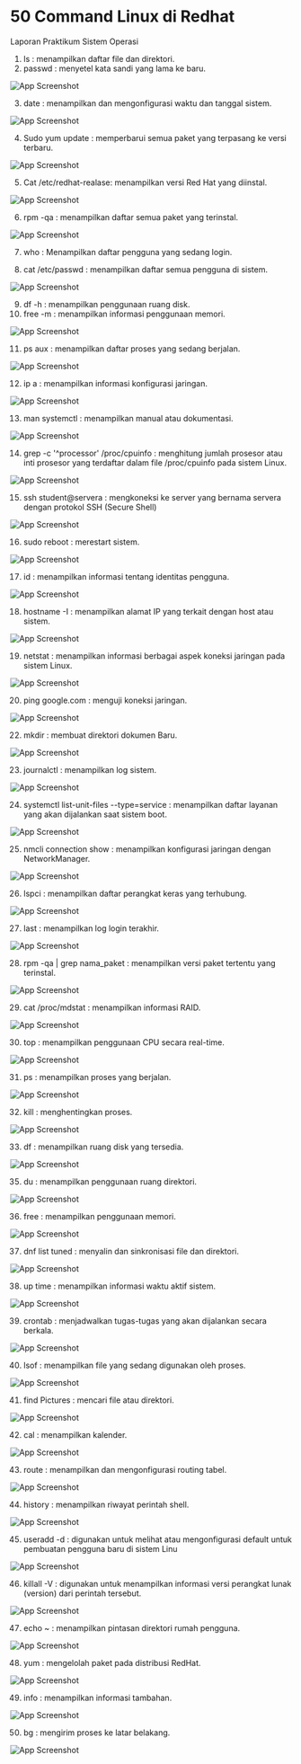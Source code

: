 # 50 Command Linux di Redhat

Laporan Praktikum Sistem Operasi

1. ls : menampilkan daftar file dan direktori.
2. passwd : menyetel kata sandi yang lama ke baru.

![App Screenshot](/Images/1.png)

3. date : menampilkan dan mengonfigurasi waktu dan tanggal sistem.

![App Screenshot](/Images/2.png)

4. Sudo yum update : memperbarui semua paket yang terpasang ke versi terbaru.

![App Screenshot](/Images/3.png)

5.  Cat /etc/redhat-realase: menampilkan versi Red Hat yang diinstal.

![App Screenshot](/Images/4.png)

6.  rpm -qa : menampilkan daftar semua paket yang terinstal.

![App Screenshot](/Images/5.png)

7. who : Menampilkan daftar pengguna yang sedang login.

8. cat /etc/passwd : menampilkan daftar semua pengguna di sistem.

![App Screenshot](/Images/6.png)

9. df -h : menampilkan penggunaan ruang disk.
10. free -m : menampilkan informasi penggunaan memori.

![App Screenshot](/Images/7.png)

11. ps aux : menampilkan daftar proses yang sedang berjalan.

![App Screenshot](/Images/8.png)

12. ip a : menampilkan informasi konfigurasi jaringan.

![App Screenshot](/Images/9.png)

13. man systemctl : menampilkan manual atau dokumentasi.

![App Screenshot](/Images/10.png)

14. grep -c '^processor' /proc/cpuinfo : menghitung jumlah prosesor atau inti prosesor yang terdaftar dalam file /proc/cpuinfo pada sistem Linux.

![App Screenshot](/Images/11.png)

15. ssh student@servera : mengkoneksi ke server yang bernama servera dengan protokol SSH (Secure Shell)

![App Screenshot](/Images/12.png)

16. sudo reboot : merestart sistem.

![App Screenshot](/Images/13.jpg)

17. id : menampilkan informasi tentang identitas pengguna.

![App Screenshot](/Images/14.png)

18. hostname -I : menampilkan alamat IP yang terkait dengan host atau sistem.

![App Screenshot](/Images/15.png)

19. netstat : menampilkan informasi berbagai aspek koneksi jaringan pada sistem Linux.

![App Screenshot](/Images/16.png)

20. ping google.com : menguji koneksi jaringan.

![App Screenshot](/Images/17.png)

22. mkdir : membuat direktori dokumen Baru.

![App Screenshot](/Images/18.png)

23. journalctl : menampilkan log sistem.

![App Screenshot](/Images/19.png)

24. systemctl list-unit-files --type=service : menampilkan daftar layanan yang akan dijalankan saat sistem boot.

![App Screenshot](/Images/20.png)

25. nmcli connection show : menampilkan konfigurasi jaringan dengan NetworkManager.

![App Screenshot](/Images/21.png)

26. lspci : menampilkan daftar perangkat keras yang terhubung.

![App Screenshot](/Images/22.png)

27. last : menampilkan log login terakhir.

![App Screenshot](/Images/23.png)

28. rpm -qa | grep nama_paket : menampilkan versi paket tertentu yang terinstal.

![App Screenshot](/Images/24.png)

29. cat /proc/mdstat : menampilkan informasi RAID.

![App Screenshot](/Images/25.png)

30. top : menampilkan penggunaan CPU secara real-time.

![App Screenshot](/Images/26.png)

31. ps : menampilkan proses yang berjalan.

![App Screenshot](/Images/28.png)

32. kill : menghentingkan proses.

![App Screenshot](/Images/29.png)

33. df : menampilkan ruang disk yang tersedia.

![App Screenshot](/Images/30.png)

35. du : menampilkan penggunaan ruang direktori.

![App Screenshot](/Images/31.png)

36. free : menampilkan penggunaan memori.

![App Screenshot](/Images/32.png)

37. dnf list tuned : menyalin dan sinkronisasi file dan direktori.

![App Screenshot](/Images/33.png)

38. up time : menampilkan informasi waktu aktif sistem.

![App Screenshot](/Images/34.png)

39. crontab : menjadwalkan tugas-tugas yang akan dijalankan secara berkala.

![App Screenshot](/Images/35.png)

40. lsof : menampilkan file yang sedang digunakan oleh proses.

![App Screenshot](/Images/36.png)

41. find Pictures : mencari file atau direktori.

![App Screenshot](/Images/38.png)

42. cal : menampilkan kalender.

![App Screenshot](/Images/39.png)

43. route : menampilkan dan mengonfigurasi routing tabel.

![App Screenshot](/Images/40.png)

44. history : menampilkan riwayat perintah shell.

![App Screenshot](/Images/41.png)

45. useradd -d : digunakan untuk melihat atau mengonfigurasi default untuk pembuatan pengguna baru di sistem Linu

![App Screenshot](/Images/42.png)

46. killall -V : digunakan untuk menampilkan informasi versi perangkat lunak (version) dari perintah tersebut.

![App Screenshot](/Images/43.png)

47. echo ~ : menampilkan pintasan direktori rumah pengguna.

![App Screenshot](/Images/44.png)

48. yum : mengelolah paket pada distribusi RedHat.

![App Screenshot](/Images/45.png)

49. info : menampilkan informasi tambahan.

![App Screenshot](/Images/46.png)

50. bg : mengirim proses ke latar belakang.

![App Screenshot](/Images/47.png)
